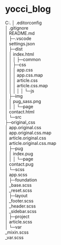# yocci_blog


C:.
│  .editorconfig  
│  .gitignore  
│  README.md  
│
├─.vscode  
│      settings.json  
│
├─dist  
│  │  index.html  
│  │
│  ├─common  
│  │  ├─css  
│  │  │      app.css  
│  │  │      app.css.map  
│  │  │      article.css  
│  │  │      article.css.map  
│  │  │
│  │  └─js  
│  ├─img  
│  │      pug_sass.png  
│  │
│  └─page  
│          contact.html  
│
└─src  
    ├─original_css  
    │      app.original.css  
    │      app.original.css.map  
    │      article.original.css  
    │      article.original.css.map  
    │
    ├─pug  
    │  │  index.pug  
    │  │
    │  └─page  
    │          contact.pug  
    │
    └─scss  
        │  app.scss  
        │
        ├─foundation  
        │      _base.scss  
        │      _reset.scss  
        │
        ├─layout  
        │      _footer.scss  
        │      _header.scss  
        │      _sidebar.scss  
        │
        ├─project  
        │      article.scss  
        │
        └─var  
                _mixin.scss  
                _var.scss  

